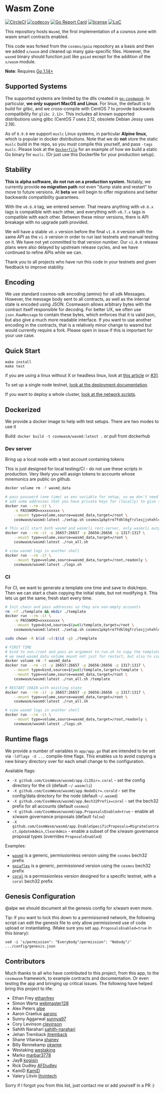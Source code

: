 # Wasm Zone

[![CircleCI](https://circleci.com/gh/cosmwasm/wasmd/tree/master.svg?style=shield)](https://circleci.com/gh/cosmwasm/wasmd/tree/master)
[![codecov](https://codecov.io/gh/cosmwasm/wasmd/branch/master/graph/badge.svg)](https://codecov.io/gh/cosmwasm/wasmd)
[![Go Report Card](https://goreportcard.com/badge/github.com/cosmwasm/wasmd)](https://goreportcard.com/report/github.com/cosmwasm/wasmd)
[![license](https://img.shields.io/github/license/cosmwasm/wasmd.svg)](https://github.com/cosmwasm/wasmd/blob/master/LICENSE)
[![LoC](https://tokei.rs/b1/github/cosmwasm/wasmd)](https://github.com/cosmwasm/wasmd)
<!-- [![GolangCI](https://golangci.com/badges/github.com/cosmwasm/wasmd.svg)](https://golangci.com/r/github.com/cosmwasm/wasmd) -->

This repository hosts `Wasmd`, the first implementation of a cosmos zone with wasm smart contracts enabled.

This code was forked from the `cosmos/gaia` repository as a basis and then we added `x/wasm` and cleaned up 
many gaia-specific files. However, the `wasmd` binary should function just like `gaiad` except for the
addition of the `x/wasm` module.

**Note**: Requires [Go 1.14+](https://golang.org/dl/)

## Supported Systems

The supported systems are limited by the dlls created in [`go-cosmwasm`](https://github.com/CosmWasm/go-cosmwasm). In particular, **we only support MacOS and Linux**. 
For linux, the default is to build for glibc, and we cross-compile with CentOS 7 to provide
backwards compatibility for `glibc 2.12+`. This includes all known supported distributions
using glibc (CentOS 7 uses 2.12, obsolete Debian Jessy uses 2.19). 

As of `0.9.0` we support `muslc` Linux systems, in particular **Alpine linux**,
which is popular in docker distributions. Note that we do **not** store the
static `muslc` build in the repo, so you must compile this yourself, and pass `-tags muslc`.
Please look at the [`Dockerfile`](./Dockerfile) for an example of how we build a static Go
binary for `muslc`. (Or just use this Dockerfile for your production setup).


## Stability

**This is alpha software, do not run on a production system.** Notably, we currently provide **no migration path** not even "dump state and restart" to move to future versions. At **beta** we will begin to offer migrations and better backwards compatibility guarantees.

With the `v0.6.0` tag, we entered semver. That means anything with `v0.6.x` tags is compatible with each other, 
and everything with `v0.7.x` tags is compatible with each other. 
Between these minor versions, there is API breakage with no upgrade path provided.

We will have a stable `v0.x` version before the final `v1.0.0` version with
the same API as the `v1.0` version in order to run last testnets and manual testing on it.
We have not yet committed to that version number. Our `v1.0.0` release plans were also
delayed by upstream release cycles, and we have continued to refine APIs while we can.

Thank you to all projects who have run this code in your testnets and
given feedback to improve stability.

## Encoding

We use standard cosmos-sdk encoding (amino) for all sdk Messages. However, the message body sent to all contracts, 
as well as the internal state is encoded using JSON. Cosmwasm allows arbitrary bytes with the contract itself 
responsible for decodng. For better UX, we often use `json.RawMessage` to contain these bytes, which enforces that it is
valid json, but also give a much more readable interface.  If you want to use another encoding in the contracts, that is
a relatively minor change to wasmd but would currently require a fork. Please open in issue if this is important for 
your use case.

## Quick Start

```
make install
make test
```
if you are using a linux without X or headless linux, look at [this article](https://ahelpme.com/linux/dbusexception-could-not-get-owner-of-name-org-freedesktop-secrets-no-such-name) or [#31](https://github.com/cosmwasm/wasmd/issues/31#issuecomment-577058321).

To set up a single node testnet, [look at the deployment documentation](./docs/deploy-testnet.md).

If you want to deploy a whole cluster, [look at the network scripts](./networks/README.md).

## Dockerized

We provide a docker image to help with test setups. There are two modes to use it

Build: `docker build -t cosmwasm/wasmd:latest .`  or pull from dockerhub

### Dev server

Bring up a local node with a test account containing tokens

This is just designed for local testing/CI - do not use these scripts in production.
Very likely you will assign tokens to accounts whose mnemonics are public on github.

```sh
docker volume rm -f wasmd_data

# pass password (one time) as env variable for setup, so we don't need to keep typing it
# add some addresses that you have private keys for (locally) to give them genesis funds
docker run --rm -it \
    -e PASSWORD=xxxxxxxxx \
    --mount type=volume,source=wasmd_data,target=/root \
    cosmwasm/wasmd:latest ./setup.sh cosmos1pkptre7fdkl6gfrzlesjjvhxhlc3r4gmmk8rs6

# This will start both wasmd and wasmcli rest-server, only wasmcli output is shown on the screen
docker run --rm -it -p 26657:26657 -p 26656:26656 -p 1317:1317 \
    --mount type=volume,source=wasmd_data,target=/root \
    cosmwasm/wasmd:latest ./run_all.sh

# view wasmd logs in another shell
docker run --rm -it \
    --mount type=volume,source=wasmd_data,target=/root,readonly \
    cosmwasm/wasmd:latest ./logs.sh
```

### CI

For CI, we want to generate a template one time and save to disk/repo. Then we can start a chain copying the initial state, but not modifying it. This lets us get the same, fresh start every time.

```sh
# Init chain and pass addresses so they are non-empty accounts
rm -rf ./template && mkdir ./template
docker run --rm -it \
    -e PASSWORD=xxxxxxxxx \
    --mount type=bind,source=$(pwd)/template,target=/root \
    cosmwasm/wasmd:latest ./setup.sh cosmos1pkptre7fdkl6gfrzlesjjvhxhlc3r4gmmk8rs6

sudo chown -R $(id -u):$(id -g) ./template

# FIRST TIME
# bind to non-/root and pass an argument to run.sh to copy the template into /root
# we need wasmd_data volume mount not just for restart, but also to view logs
docker volume rm -f wasmd_data
docker run --rm -it -p 26657:26657 -p 26656:26656 -p 1317:1317 \
    --mount type=bind,source=$(pwd)/template,target=/template \
    --mount type=volume,source=wasmd_data,target=/root \
    cosmwasm/wasmd:latest ./run_all.sh /template

# RESTART CHAIN with existing state
docker run --rm -it -p 26657:26657 -p 26656:26656 -p 1317:1317 \
    --mount type=volume,source=wasmd_data,target=/root \
    cosmwasm/wasmd:latest ./run_all.sh

# view wasmd logs in another shell
docker run --rm -it \
    --mount type=volume,source=wasmd_data,target=/root,readonly \
    cosmwasm/wasmd:latest ./logs.sh
```

## Runtime flags

We provide a number of variables in `app/app.go` that are intended to be set via `-ldflags -X ...`
compile-time flags. This enables us to avoid copying a new binary directory over for each small change
to the configuration.

Available flags:

* `-X github.com/CosmWasm/wasmd/app.CLIDir=.coral` - set the config directory for the cli (default `~/.wasmcli`) 
* `-X github.com/CosmWasm/wasmd/app.NodeDir=.corald` - set the config/data directory for the node (default `~/.wasmd`)
* `-X github.com/CosmWasm/wasmd/app.Bech32Prefix=coral` - set the bech32 prefix for all accounts (default `cosmos`)
* `-X github.com/CosmWasm/wasmd/app.ProposalsEnabled=true` - enable all x/wasm governance proposals (default `false`)
* `-X github.com/CosmWasm/wasmd/app.EnableSpecificProposals=MigrateContract,UpdateAdmin,ClearAdmin` - 
    enable a subset of the x/wasm governance proposal types (overrides `ProposalsEnabled`)

Examples:

* [`wasmd`](./Makefile#L50-L55) is a generic, permissionless version using the `cosmos` bech32 prefix
* [`gaiaflex`](./Makefile#L78-L87) is a generic, *permissioned* version using the `cosmos` bech32 prefix
* [`coral`](./Makefile#L63-L71) is a permissionless version designed for a specific testnet, with a `coral` bech32 prefix

## Genesis Configuration

@alpe we should document all the genesis config for x/wasm even more.

Tip: if you want to lock this down to a permisisoned network, the following script can edit the genesis file
to only allow permissioned use of code upload or instantiating. (Make sure you set `app.ProposalsEnabled=true`
in this binary):

`sed -i 's/permission": "Everybody"/permission": "Nobody"/'  .../config/genesis.json`

## Contributors

Much thanks to all who have contributed to this project, from this app, to the `cosmwasm` framework, to example contracts and documentation.
Or even testing the app and bringing up critical issues. The following have helped bring this project to life:

* Ethan Frey [ethanfrey](https://github.com/ethanfrey)
* Simon Warta [webmaster128](https://github.com/webmaster128)
* Alex Peters [alpe](https://github.com/alpe)
* Aaron Craelius [aaronc](https://github.com/aaronc)
* Sunny Aggarwal [sunnya97](https://github.com/sunnya97)
* Cory Levinson [clevinson](https://github.com/clevinson)
* Sahith Narahari [sahith-narahari](https://github.com/sahith-narahari)
* Jehan Tremback [jtremback](https://github.com/jtremback)
* Shane Vitarana [shanev](https://github.com/shanev)
* Billy Rennekamp [okwme](https://github.com/okwme)
* Westaking [westaking](https://github.com/westaking)
* Marko [marbar3778](https://github.com/marbar3778)
* JayB [kogisin](https://github.com/kogisin)
* Rick Dudley [AFDudley](https://github.com/AFDudley)
* KamiD [KamiD](https://github.com/KamiD)
* Valery Litvin [litvintech](https://github.com/litvintech)

Sorry if I forgot you from this list, just contact me or add yourself in a PR :)
